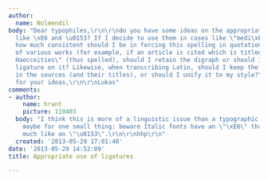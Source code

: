 ```yaml
---
author:
  name: Nolmendil
body: "Dear typophiles,\r\n\r\ndo you have some ideas on the appropriate use of ligatures
  like \xE6 and \u0153? If I decide to use them in cases like \"medi\xE6val\" or \"\u0153uvre\",
  how much consistent should I be in forcing this spelling in quotations, in titles
  of various works (for example, if an article is cited which is titled \"Sets Are
  Haecceities\" (thus spelled), should I retain the digraph or should I force the
  ligature on it? Likewise, when transcribing Latin, should I keep the original spelling
  in the sources (and their titles), or should I unify it to my style?\r\n\r\nThanks
  for your ideas,\r\n\r\nLukas"
comments:
- author:
    name: hrant
    picture: 110403
  body: "I think this is more of a linguistic issue than a typographic one.\r\n\r\nExcept
    maybe for one small thing: beware Italic fonts have an \"\xE6\" that looks too
    much like an \"\u0153\".\r\n\r\nhhp\r\n"
  created: '2013-05-29 17:01:40'
date: '2013-05-29 14:52:09'
title: Appropriate use of ligatures

---
```

